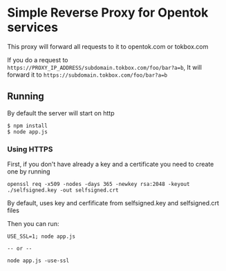 # Simple Reverse Proxy for Opentok services

This proxy will forward all requests to it to opentok.com or tokbox.com

If you do a request to `https://PROXY_IP_ADDRESS/subdomain.tokbox.com/foo/bar?a=b`, It will forward it to `https://subdomain.tokbox.com/foo/bar?a=b`

## Running

By default the server will start on http

```
$ npm install
$ node app.js
```

### Using HTTPS

First, if you don't have already a key and a certificate you need to create one by running

```
openssl req -x509 -nodes -days 365 -newkey rsa:2048 -keyout ./selfsigned.key -out selfsigned.crt
```

By default, uses key and cerfificate from selfsigned.key and selfsigned.crt files

Then you can run:

```
USE_SSL=1; node app.js

-- or --

node app.js -use-ssl
```

